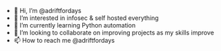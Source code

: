 - 👋 Hi, I’m @adriftfordays
- 👀 I’m interested in infosec & self hosted everything
- 🌱 I’m currently learning Python automation
- 💞️ I’m looking to collaborate on improving projects as my skills improve
- 📫 How to reach me @adriftfordays 

<!---
adriftfordays/adriftfordays is a ✨ special ✨ repository because its `README.md` (this file) appears on your GitHub profile.
You can click the Preview link to take a look at your changes.
--->
